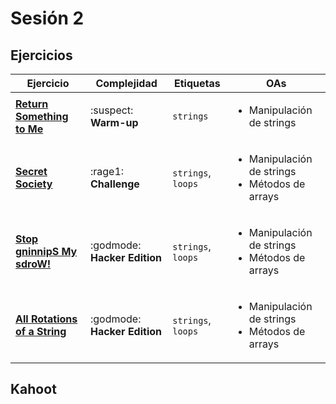 # Sesión 2

## Ejercicios

| Ejercicio                                                        | Complejidad                    | Etiquetas                    | OAs                                                                               |
| ---------------------------------------------------------------- | ------------------------------ | ---------------------------- | --------------------------------------------------------------------------------- |
| [**Return Something to Me**](exercises/return-something-warmup/README.md)   | :suspect: **Warm-up**        | `strings`          | <ul><li> Manipulación de strings </li></ul>                             |
| [**Secret Society**](exercises/secret-society/README.md)                    | :rage1: **Challenge**        | `strings`, `loops` | <ul><li> Manipulación de strings </li><li> Métodos de arrays </li></ul> |     |
| [**Stop gninnipS My sdroW!**](./exercises/stop-gninnips-my-sdrow/README.md) | :godmode: **Hacker Edition** | `strings`, `loops` | <ul><li> Manipulación de strings</li><li> Métodos de arrays </li></ul>  |
| [**All Rotations of a String**](./exercises/all-rotations/README.md) | :godmode: **Hacker Edition** | `strings`, `loops` | <ul><li> Manipulación de strings</li><li> Métodos de arrays </li></ul>  |

## Kahoot
